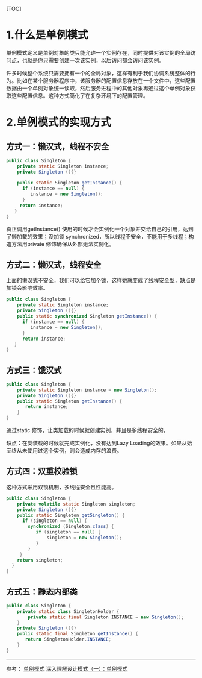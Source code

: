 [TOC]

# 1.什么是单例模式
单例模式定义是单例对象的类只能允许一个实例存在，同时提供对该实例的全局访问点，也就是你只需要创建一次该实例，以后访问都会访问该实例。


许多时候整个系统只需要拥有一个的全局对象，这样有利于我们协调系统整体的行为。比如在某个服务器程序中，该服务器的配置信息存放在一个文件中，这些配置数据由一个单例对象统一读取，然后服务进程中的其他对象再通过这个单例对象获取这些配置信息。这种方式简化了在复杂环境下的配置管理。


# 2.单例模式的实现方式
## 方式一：懒汉式，线程不安全
```java
public class Singleton {  
    private static Singleton instance;  
    private Singleton (){}  
  
    public static Singleton getInstance() {  
      if (instance == null) {  
         instance = new Singleton();  
      }  
     return instance;  
   }  
}
```
真正调用getInstance() 使用的时候才会实例化一个对象并交给自己的引用，达到了懒加载的效果；没加锁 synchronized，所以线程不安全，不能用于多线程；构造方法用private 修饰确保从外部无法实例化。


## 方式二：懒汉式，线程安全
上面的懒汉式不安全，我们可以给它加个锁，这样她就变成了线程安全型，缺点是加锁会影响效率。
```java
public class Singleton {  
    private static Singleton instance;  
    private Singleton (){}  
    public static synchronized Singleton getInstance() {  
      if (instance == null) {  
         instance = new Singleton();  
      }  
      return instance;  
   }  
}
```

## 方式三：饿汉式
```java
public class Singleton {  
    private static Singleton instance = new Singleton();  
    private Singleton (){}  
    public static Singleton getInstance() {  
       return instance;  
    }  
}
```
通过static 修饰，让类加载的时候就创建实例，并且是多线程安全的，

缺点：在类装载的时候就完成实例化，没有达到Lazy Loading的效果。如果从始至终从未使用过这个实例，则会造成内存的浪费。

## 方式四：双重校验锁
这种方式采用双锁机制，多线程安全且性能高。
```java
public class Singleton {  
    private volatile static Singleton singleton;  
    private Singleton (){}  
    public static Singleton getSingleton() {  
      if (singleton == null) {  
        synchronized (Singleton.class) {  
           if (singleton == null) {  
               singleton = new Singleton();  
           }  
        }  
     }  
    return singleton;  
  }  
}
```

## 方式五：静态内部类

```java
public class Singleton {  
    private static class SingletonHolder {  
    	private static final Singleton INSTANCE = new Singleton();  
    }  
    private Singleton (){}  
    public static final Singleton getInstance() {  
   	   return SingletonHolder.INSTANCE;  
    }  
}
```
---
参考：
[单例模式](https://www.runoob.com/design-pattern/singleton-pattern.html)
[深入理解设计模式（一）：单例模式](https://www.cnblogs.com/xuwendong/p/9633985.html)